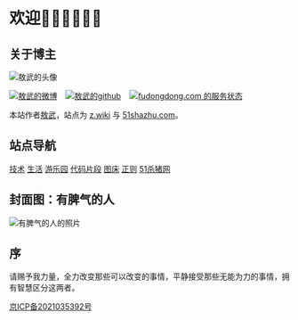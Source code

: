 # 欢迎👏🏻👏🏻👏🏻

## 关于博主

![敖武的头像](https://0.z.wiki/autoupload/2022-05-09/fa4355da3640453380d18ce97f4ce98e.IMG_7223.JPG)


<div class="links" style="display: flex;">
<a target="_blank" href="https://weibo.com/u/2558497932" style="margin-right: 15px;"><img src="https://fudongdong-statics.oss-cn-beijing.aliyuncs.com/shieldio/weibo.svg" title="敖武的微博" /></a>
<a target="_blank" href="https://github.com/yihuaxiang" style="margin-right: 15px;"><img src="https://fudongdong-statics.oss-cn-beijing.aliyuncs.com/shieldio/github.svg" title="敖武的github" /></a>
<a target="_blank" href="https://stats.uptimerobot.com/jM7p3TY1ng"><img src="https://fudongdong-statics.oss-cn-beijing.aliyuncs.com/shieldio/uptime.svg" title="fudongdong.com 的服务状态" /></a>
</div>

本站作者[敖武](https://z.wiki)，站点为 [z.wiki](https://z.wiki) 与 [51shazhu.com](https://51shazhu.com)。

## 站点导航

<div class="app-navi" style="margin-top: 15px;">
<a title="敖武的技术" href="https://z.wiki/tech/">技术</a>
<a title="敖武的生活" href="https://z.wiki/life/">生活</a>
<a title="敖武的游乐园" target="_blank" href="https://playground.z.wiki/">游乐园</a>
<a title="敖武的代码片段" target="_blank" href="https://snippets.z.wiki/">代码片段</a>
<a title="敖武的图床" href="https://tuchuang.z.wiki/misc/tuchuang.html">图床</a>
<a title="正则表达式" target="_blank" href="https://z.wiki/tools/reg/">正则</a>
<a title="51杀猪网" target="_blank" href="https://51shazhu.com/">51杀猪网</a>
</div>

<LastPost :random='true' prefix="" :number="10"/>

## 封面图：有脾气的人
![有脾气的人的照片](https://0.z.wiki/images/20211115/1548709a2750430cadb3021b209fa847.png)
<ImgWithTitle :img="{
  url: 'https://0.z.wiki/images/20211115/1548709a2750430cadb3021b209fa847.png',
  title: '有脾气的人的照片',
  desc: '2020年10月拍于天津泰达航母。',
  darkInfo: false
}" />



## 序

请赐予我力量，全力改变那些可以改变的事情，平静接受那些无能为力的事情，拥有智慧区分这两者。


[京ICP备2021035392号](https://beian.miit.gov.cn/)

